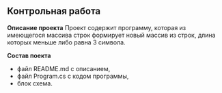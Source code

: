 ## Контрольная работа ##

**Описание проекта**
Проект содержит программу, которая из имеющегося массива строк формирует новый массив из строк, длина которых меньше либо равна 3 символа.

**Состав поекта**
- файл README.md с описанием,
- файл Program.cs с кодом программы,
- блок схема.